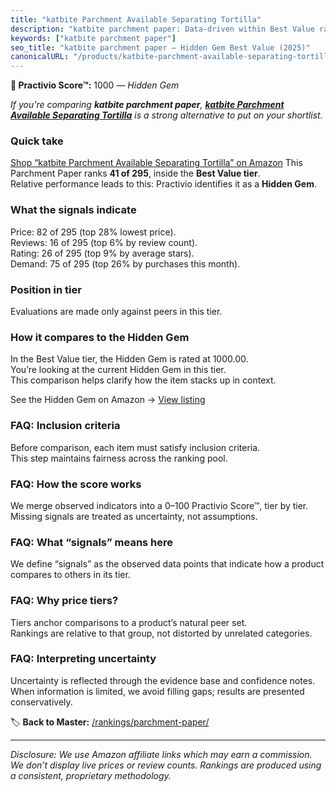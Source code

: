 ```yaml
---
title: "katbite Parchment Available Separating Tortilla"
description: "katbite parchment paper: Data-driven within Best Value ranking using the Practivio Score™. Positioned by quality, value, demand, findability, momentum."
keywords: ["katbite parchment paper"]
seo_title: "katbite parchment paper — Hidden Gem Best Value (2025)"
canonicalURL: "/products/katbite-parchment-available-separating-tortilla-B07L9X9XXX/"
---
```


**💎 Practivio Score™:** 1000 — _Hidden Gem_


*If you're comparing **katbite parchment paper**, **[katbite Parchment Available Separating Tortilla](https://www.amazon.com/dp/B07L9X9XXX?tag=practivio-20)** is a strong alternative to put on your shortlist.*
### Quick take
[Shop “katbite Parchment Available Separating Tortilla” on Amazon](https://www.amazon.com/dp/B07L9X9XXX?tag=practivio-20)
This Parchment Paper ranks **41 of 295**, inside the **Best Value tier**.  
Relative performance leads to this: Practivio identifies it as a **Hidden Gem**.

### What the signals indicate
Price: 82 of 295 (top 28% lowest price).  
Reviews: 16 of 295 (top 6% by review count).  
Rating: 26 of 295 (top 9% by average stars).  
Demand: 75 of 295 (top 26% by purchases this month).

### Position in tier
Evaluations are made only against peers in this tier.

### How it compares to the Hidden Gem
In the Best Value tier, the Hidden Gem is rated at 1000.00.  
You’re looking at the current Hidden Gem in this tier.  
This comparison helps clarify how the item stacks up in context.  

See the Hidden Gem on Amazon → [View listing](https://www.amazon.com/dp/B07L9X9XXX?tag=practivio-20)

### FAQ: Inclusion criteria
Before comparison, each item must satisfy inclusion criteria.  
This step maintains fairness across the ranking pool.

### FAQ: How the score works
We merge observed indicators into a 0–100 Practivio Score™, tier by tier.  
Missing signals are treated as uncertainty, not assumptions.

### FAQ: What “signals” means here
We define “signals” as the observed data points that indicate how a product compares to others in its tier.

### FAQ: Why price tiers?
Tiers anchor comparisons to a product’s natural peer set.  
Rankings are relative to that group, not distorted by unrelated categories.

### FAQ: Interpreting uncertainty
Uncertainty is reflected through the evidence base and confidence notes.  
When information is limited, we avoid filling gaps; results are presented conservatively.


🏷️ **Back to Master:** [/rankings/parchment-paper/](/rankings/parchment-paper/)

---
_Disclosure: We use Amazon affiliate links which may earn a commission. We don’t display live prices or review counts. Rankings are produced using a consistent, proprietary methodology._

